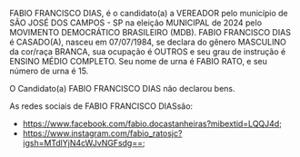 FABIO FRANCISCO DIAS, é o candidato(a) a VEREADOR pelo município de SÃO JOSÉ DOS CAMPOS - SP na eleição MUNICIPAL de 2024 pelo MOVIMENTO DEMOCRÁTICO BRASILEIRO (MDB). FABIO FRANCISCO DIAS é CASADO(A), nasceu em 07/07/1984, se declara do gênero MASCULINO da cor/raça BRANCA, sua ocupação é OUTROS e seu grau de instrução é ENSINO MÉDIO COMPLETO. Seu nome de urna é FABIO RATO, e seu número de urna é 15.

O Candidato(a) FABIO FRANCISCO DIAS não declarou bens.

As redes sociais de FABIO FRANCISCO DIASsão:
- https://www.facebook.com/fabio.docastanheiras?mibextid=LQQJ4d;
- https://www.instagram.com/fabio_ratosjc?igsh=MTdlYjN4cWJvNGFsdg==;